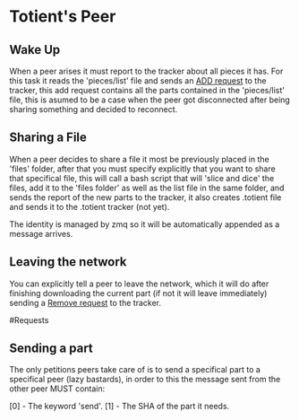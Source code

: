 Totient's Peer
==============


## Wake Up

When a peer arises it must report to the tracker about all pieces it has. For this task it reads the 'pieces/list' file
and sends an [ADD request](https://github.com/pin3da/totient/blob/master/doc/tracker.md#add) to the tracker, this add request contains all the parts contained in the 'pieces/list' file, this is asumed to be a case when the peer got disconnected after being sharing something and decided to reconnect.

## Sharing a File

When a peer decides to share a file it most be previously placed in the 'files' folder, after that you must specify explicitly that you want to share that specifical file, this will call a bash script that will 'slice and dice' the files, add it to the 'files folder' as well as the list file in the same folder, and sends the report of the new parts to the tracker, it also creates .totient file and sends it to the .totient tracker (not yet).

The identity is managed by zmq so it will be automatically appended as a message arrives.

## Leaving the network

You can explicitly tell a peer to leave the network, which it will do after finishing downloading the current part (if not it will leave immediately) sending a [Remove request](https://github.com/pin3da/totient/blob/master/doc/tracker.md#remove) to the tracker.

#Requests

## Sending a part

The only petitions peers take care of is to send a specifical part to a specifical peer (lazy bastards), in order to this the message sent from the other peer MUST contain:

[0] - The keyword 'send'.
[1] - The SHA of the part it needs.




